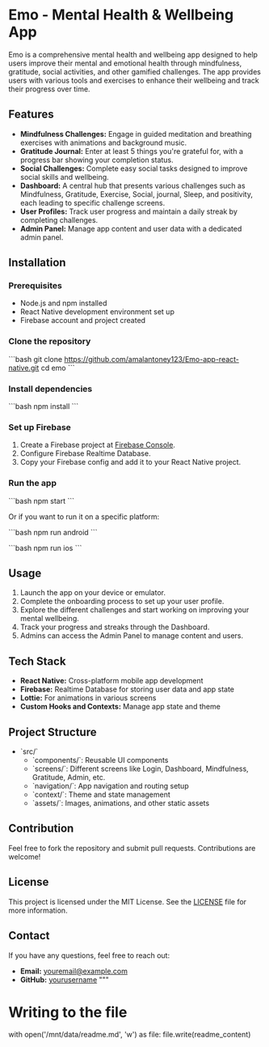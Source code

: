 # Emo - Mental Health & Wellbeing App

Emo is a comprehensive mental health and wellbeing app designed to help users improve their mental and emotional health through mindfulness, gratitude, social activities, and other gamified challenges. The app provides users with various tools and exercises to enhance their wellbeing and track their progress over time.

## Features

- **Mindfulness Challenges:** Engage in guided meditation and breathing exercises with animations and background music.
- **Gratitude Journal:** Enter at least 5 things you're grateful for, with a progress bar showing your completion status.
- **Social Challenges:** Complete easy social tasks designed to improve social skills and wellbeing.
- **Dashboard:** A central hub that presents various challenges such as Mindfulness, Gratitude, Exercise, Social, journal, Sleep, and positivity, each leading to specific challenge screens.
- **User Profiles:** Track user progress and maintain a daily streak by completing challenges.
- **Admin Panel:** Manage app content and user data with a dedicated admin panel.

## Installation

### Prerequisites

- Node.js and npm installed
- React Native development environment set up
- Firebase account and project created

### Clone the repository

\`\`\`bash
git clone https://github.com/amalantoney123/Emo-app-react-native.git
cd emo
\`\`\`

### Install dependencies

\`\`\`bash
npm install
\`\`\`

### Set up Firebase

1. Create a Firebase project at [Firebase Console](https://console.firebase.google.com/).
2. Configure Firebase Realtime Database.
3. Copy your Firebase config and add it to your React Native project.

### Run the app

\`\`\`bash
npm start
\`\`\`

Or if you want to run it on a specific platform:

\`\`\`bash
npm run android
\`\`\`

\`\`\`bash
npm run ios
\`\`\`

## Usage

1. Launch the app on your device or emulator.
2. Complete the onboarding process to set up your user profile.
3. Explore the different challenges and start working on improving your mental wellbeing.
4. Track your progress and streaks through the Dashboard.
5. Admins can access the Admin Panel to manage content and users.

## Tech Stack

- **React Native:** Cross-platform mobile app development
- **Firebase:** Realtime Database for storing user data and app state
- **Lottie:** For animations in various screens
- **Custom Hooks and Contexts:** Manage app state and theme

## Project Structure

- \`src/\`
  - \`components/\`: Reusable UI components
  - \`screens/\`: Different screens like Login, Dashboard, Mindfulness, Gratitude, Admin, etc.
  - \`navigation/\`: App navigation and routing setup
  - \`context/\`: Theme and state management
  - \`assets/\`: Images, animations, and other static assets

## Contribution

Feel free to fork the repository and submit pull requests. Contributions are welcome!

## License

This project is licensed under the MIT License. See the [LICENSE](LICENSE) file for more information.

## Contact

If you have any questions, feel free to reach out:

- **Email:** youremail@example.com
- **GitHub:** [yourusername](https://github.com/amalantoney123)
"""

# Writing to the file
with open('/mnt/data/readme.md', 'w') as file:
    file.write(readme_content)
